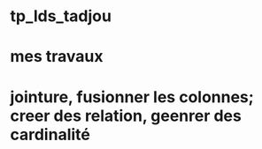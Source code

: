 # tp_lds_tadjou
# mes travaux
# jointure, fusionner les colonnes; creer des relation, geenrer des cardinalité
